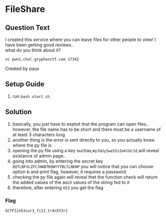 # FileShare

## Question Text
I created this service where you can leave files for other people to view! I have been getting good reviews.. <br>what do you think about it?

`nc pwn1.chal.gryphonctf.com 17342`

Created by paux

## Setup Guide
1. run `bash start.sh`

## Solution
1.	basically, you just have to exploit that the program can open files.. however, the file name has to be short and there must be a username of at least 3 characters long
2.	another thing is the error is sent directly to you, so you actually know where the py file is
3.	opening the py file using a key suchas,`WyJGUy5weSIsImhlbCJd`,will reveal existance of admin page..
4.	going into admin, by entering the secret key `QQTLBFVLZFCJHABTKQWYYTBLTLNENP` you will notice that you can choose option b and print flag, however, it requires a password
5.	checking the py file again will reveal thet the function check will return the added values of the ascii values of the string fed to it
6.	therefore, after entering `653` you get the flag

### Flag
`GCTF{in53cur3_fi13_tr4n5f3r}`